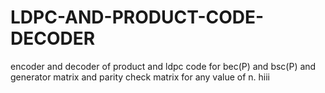 # LDPC-AND-PRODUCT-CODE-DECODER
encoder and decoder of product and ldpc code for bec(P) and bsc(P) and generator matrix and parity check matrix for any value of n.
hiii
